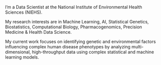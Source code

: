 I’m a Data Scientist at the National Institute of Environmental Health Sciences (NIEHS).

My research interests are in Machine Learning, AI, Statistical Genetics, Biostatistics, Computational Biology, Pharmacogenomics, Precision Medicine & Health Data Science.

My current work focuses on identifying genetic and environmental factors influencing complex human disease phenotypes by analyzing multi-dimensional, high-throughput data using complex statistical and machine learning models.


<!---
fsakhtari/fsakhtari is a ✨ special ✨ repository because its `README.md` (this file) appears on your GitHub profile.
You can click the Preview link to take a look at your changes.
--->
